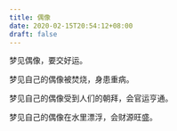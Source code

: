 ```yaml
---
title: 偶像
date: 2020-02-15T20:54:12+08:00
draft: false
---
```


梦见偶像，要交好运。



梦见自己的偶像被焚烧，身患重病。



梦见自己的偶像受到人们的朝拜，会官运亨通。



梦见自己的偶像在水里漂浮，会财源旺盛。

